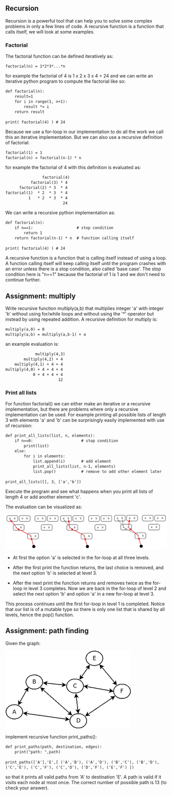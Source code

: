 ## Recursion

Recursion is a powerful tool that can help you to solve some complex
problems in only a few lines of code. A recursive function is a
function that calls itself, we will look at some examples.

### Factorial

The factorial function can be defined iteratively as:

    factorial(n) = 1*2*3*...*n

for example the factorial of 4 is 1 x 2 x 3 x 4 = 24 and we can write
an iterative python program to compute the factorial like so:

    def factorial(n):
        result=1
        for i in range(1, n+1):
            result *= i
        return result
        
    print( factorial(4) ) # 24

Because we use a for-loop in our implementation to do all the work we
call this an iterative implementation. But we can also use a recursive
definition of factorial:

    factorial(1) = 1
    factorial(n) = factorial(n-1) * n

for example the factorial of 4 with this definition is evaluated as:

                    factorial(4)
               factorial(3) * 4
          factorial(2) * 3  * 4
    factorial(1)  * 2  * 3  * 4
              1   * 2  * 3  * 4
                             24

We can write a recursive python implementation as:

    def factorial(n):
        if n==1:                   # stop condition
            return 1
        return factorial(n-1) * n  # function calling itself
        
    print( factorial(4) ) # 24

A recursive function is a function that is calling itself instead of
using a loop. A function calling itself will keep calling itself until
the program crashes with an error unless there is a stop condition,
also called 'base case'. The stop condition here is "n==1" because the
factorial of 1 is 1 and we don't need to continue further.

## Assignment: multiply

Write recursive function multiply(a,b) that multiplies integer 'a'
with integer 'b' without using for/while loops and without using the
'*' operator but instead by using repeated addition. A recursive
definition for multiply is:

    multiply(a,0) = 0
    multiply(a,b) = multiply(a,b-1) + a

an example evaluation is:

                 multiply(4,3)
            multiply(4,2) + 4
        multiply(4,1) + 4 + 4
    multiply(4,0) + 4 + 4 + 4
                0 + 4 + 4 + 4
                           12

### Print all lists

For function factorial() we can either make an iterative or a
recursive implementation, but there are problems where only a
recursive implementation can be used. For example printing all
possible lists of length 3 with elements 'a' and 'b' can be
surprisingly easily implemented with use of recursion:

    def print_all_lists(list, n, elements):
        if n==0:                     # stop condition
            print(list)
        else:
            for i in elements:
                list.append(i)       # add element
                print_all_lists(list, n-1, elements)
                list.pop()           # remove to add other element later
    
    print_all_lists([], 3, ['a','b'])

Execute the program and see what happens when you print all lists of
length 4 or add another element 'c'.

The evaluation can be visualized as:

![](recursive_list.png)

- At first the option 'a' is selected in the for-loop at all three
levels.

- After the first print the function returns, the last choice is
removed, and the next option 'b' is selected at level 3.

- After the next print the function returns and removes twice as the
for-loop in level 3 completes. Now we are back in the for-loop of
level 2 and select the next option 'b' and option 'a' in a new
for-loop at level 3.

This process continues until the first for-loop in level 1 is
completed. Notice that our list is of a mutable type so there is only
one list that is shared by all levels, hence the pop() function.

## Assignment: path finding

Given the graph:

![](graph.png)

implement recursive function print_paths():

    def print_paths(path, destination, edges):
        print("path: ",path)

    print_paths(['A'],'E',[ ('A','B'), ('A','D'), ('B','C'), ('B','D'), ('C','E'), ('C','F'), ('C','D'), ('D','F'), ('E','F') ])

so that it prints all valid paths from 'A' to destination 'E'. A path
is valid if it visits each node at most once. The correct number of
possible path is 13 (to check your answer).
